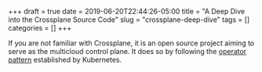 +++ 
draft = true
date = 2019-06-20T22:44:26-05:00
title = "A Deep Dive into the Crossplane Source Code"
slug = "crossplane-deep-dive" 
tags = []
categories = []
+++

If you are not familiar with Crossplane, it is an open source project aiming to serve as the multicloud control plane. It does so by following the [operator pattern](https://coreos.com/blog/introducing-operators.html) established by Kubernetes. 
